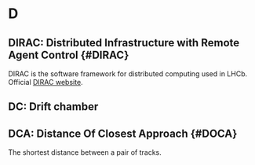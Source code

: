 # D



## DIRAC: Distributed Infrastructure with Remote Agent Control {#DIRAC}

DIRAC is the software framework for distributed computing used in LHCb.
Official [DIRAC website](http://diracgrid.org/).

## DC: Drift chamber

## DCA: Distance Of Closest Approach {#DOCA}

The shortest distance between a pair of tracks.

